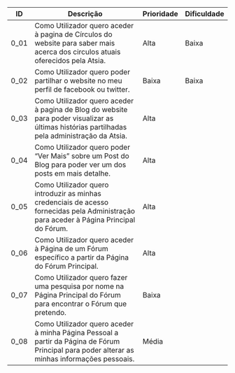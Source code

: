 |   ID   | Descrição |   Prioridade   | Dificuldade |
|--------|----       |---	  |---	
|  0_01  |  Como Utilizador quero aceder à pagina de Círculos do website para saber mais acerca dos circulos atuais oferecidos pela Atsia.  | Alta | Baixa |                 	             	
|  0_02 | Como Utilizador quero poder partilhar o website no meu perfil de facebook ou twitter.  |  Baixa | Baixa |	
|  0_03 | Como Utilizador quero aceder à pagina de Blog do website para poder visualizar as últimas histórias partilhadas pela administração da Atsia.  | Alta  | |
|  0_04 | Como Utilizador quero poder “Ver Mais” sobre um Post do Blog para poder ver um dos posts em mais detalhe.  | Alta  | |
|  0_05 | Como Utilizador quero introduzir as minhas credenciais de acesso fornecidas pela Administração para aceder à Página Principal do Fórum.  | Alta  | |
|  0_06 | Como Utilizador quero aceder à Página de um Fórum específico a partir da Página do Fórum Principal. | Alta  | |
|  0_07 | Como Utilizador quero fazer uma pesquisa por nome na Página Principal do Fórum para encontrar o Fórum que pretendo. | Baixa  | |
|  0_08 | Como Utilizador quero aceder à minha Página Pessoal a partir da Página de Fórum Principal para poder alterar as minhas informações pessoais. | Média | |



